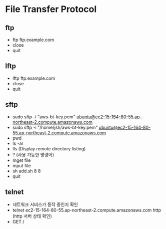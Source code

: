 # File Transfer Protocol

## ftp

- ftp ftp.example.com
- close
- quit

## lftp

- lftp ftp.example.com
- close
- quit

## sftp

- sudo sftp -i "aws-bt-key.pem" ubuntu@ec2-15-164-80-55.ap-northeast-2.compute.amazonaws.com
- sudo sftp -i "/home/jsh/aws-bt-key.pem" ubuntu@ec2-15-164-80-55.ap-northeast-2.compute.amazonaws.com
- pwd
- ls -al
- lls (Display remote directory listing)
- ? (사용 가능한 명령어)
- mget file
- mput file
- sh add.sh 8 8
- quit

## telnet

- 네트워크 서비스가 동작 중인지 확인
- telnet ec2-15-164-80-55.ap-northeast-2.compute.amazonaws.com http  (http 서버 상태 확인)
- GET /
